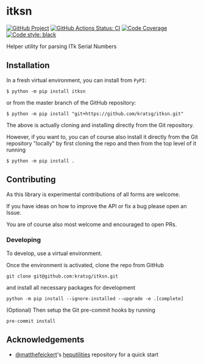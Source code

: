 # itksn

[![GitHub Project](https://img.shields.io/badge/GitHub--blue?style=social&logo=GitHub)](https://github.com/kratsg/itksn)
[![GitHub Actions Status: CI](https://github.com/kratsg/itksn/workflows/CI/badge.svg?branch=master)](https://github.com/kratsg/itksn/actions?query=workflow%3ACI+branch%3Amaster)
[![Code Coverage](https://codecov.io/gh/kratsg/itksn/graph/badge.svg?branch=master)](https://codecov.io/gh/kratsg/itksn?branch=master)
[![Code style: black](https://img.shields.io/badge/code%20style-black-000000.svg)](https://github.com/psf/black)

Helper utility for parsing ITk Serial Numbers

## Installation

In a fresh virtual environment, you can install from `PyPI`:

```
$ python -m pip install itksn
```

or from the master branch of the GitHub repository:

```
$ python -m pip install "git+https://github.com/kratsg/itksn.git"
```

The above is actually cloning and installing directly from the Git repository.

However, if you want to, you can of course also install it directly from the Git repository "locally" by first cloning the repo and then from the top level of it running

```
$ python -m pip install .
```

## Contributing

As this library is experimental contributions of all forms are welcome.

If you have ideas on how to improve the API or fix a bug please open an Issue.

You are of course also most welcome and encouraged to open PRs.

### Developing

To develop, use a virtual environment.

Once the environment is activated, clone the repo from GitHub

```
git clone git@github.com:kratsg/itksn.git
```

and install all necessary packages for development

```
python -m pip install --ignore-installed --upgrade -e .[complete]
```

(Optional) Then setup the Git pre-commit hooks by running

```
pre-commit install
```

## Acknowledgements

- [@matthefeickert](https://github.com/matthewfeickert)'s [heputilities](https://github.com/matthewfeickert/heputils) repository for a quick start
